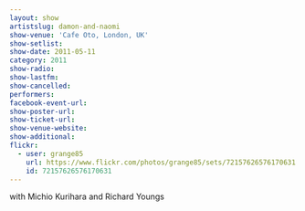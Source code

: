 ```yaml
---
layout: show
artistslug: damon-and-naomi
show-venue: 'Cafe Oto, London, UK'
show-setlist: 
show-date: 2011-05-11
category: 2011
show-radio: 
show-lastfm: 
show-cancelled: 
performers: 
facebook-event-url: 
show-poster-url: 
show-ticket-url: 
show-venue-website: 
show-additional: 
flickr:
  - user: grange85
    url: https://www.flickr.com/photos/grange85/sets/72157626576170631
    id: 72157626576170631
---
```


with Michio Kurihara and Richard Youngs